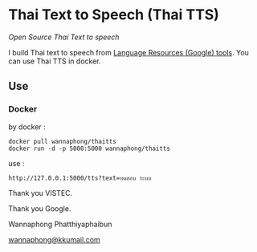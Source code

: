 # Thai Text to Speech (Thai TTS)

*Open Source Thai Text to speech*

I build Thai text to speech from [Language Resources (Google) tools](https://github.com/google/language-resources). You can use Thai TTS in docker.

## Use

### Docker

by docker :

```
docker pull wannaphong/thaitts
docker run -d -p 5000:5000 wannaphong/thaitts
```

use :

```
http://127.0.0.1:5000/tts?text=ทดสอบ ระบบ
```



Thank you VISTEC.

Thank you Google.



Wannaphong Phatthiyaphaibun

wannaphong@kkumail.com